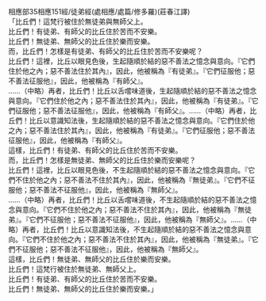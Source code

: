 相應部35相應151經/徒弟經(處相應/處篇/修多羅)(莊春江譯)  
「比丘們！這梵行被住於無徒弟與無師父上。  
比丘們！有徒弟、有師父的比丘住於苦而不安樂。  
比丘們！無徒弟、無師父的比丘住於樂而安樂。  
而，比丘們！怎樣是有徒弟、有師父的比丘住於苦而不安樂呢？  
比丘們！這裡，比丘以眼見色後，生起隨順於結的惡不善法之憶念與意向。『它們住於他之內；惡不善法住於其內』，因此，他被稱為『有徒弟』。『它們征服他；惡不善法征服他』，因此，他被稱為『有師父』。  
……（中略）再者，比丘們！比丘以舌嚐味道後，生起隨順於結的惡不善法之憶念與意向。『它們住於他之內；惡不善法住於其內』，因此，他被稱為『有徒弟』。『它們征服他；惡不善法征服他』，因此，他被稱為『有師父』。……（中略）再者，比丘們！比丘以意識知法後，生起隨順於結的惡不善法之憶念與意向。『它們住於他之內；惡不善法住於其內』，因此，他被稱為『有徒弟』。『它們征服他；惡不善法征服他』，因此，他被稱為『有師父』。  
這樣，比丘們！有徒弟、有師父的比丘住於苦而不安樂。  
而，比丘們！怎樣是無徒弟、無師父的比丘住於樂而安樂呢？  
比丘們！這裡，比丘以眼見色後，不生起隨順於結的惡不善法之憶念與意向。『它們不住於他之內；惡不善法不住於其內』，因此，他被稱為『無徒弟』。『它們不征服他；惡不善法不征服他』，因此，他被稱為『無師父』。  
……（中略）再者，比丘們！比丘以舌嚐味道後，不生起隨順於結的惡不善法之憶念與意向。『它們不住於他之內；惡不善法不住於其內』，因此，他被稱為『無徒弟』。『它們不征服他；惡不善法不征服他』，因此，他被稱為『無師父』。……（中略）再者，比丘們！比丘以意識知法後，不生起隨順於結的惡不善法之憶念與意向。『它們不住於他之內；惡不善法不住於其內』，因此，他被稱為『無徒弟』。『它們不征服他；惡不善法不征服他』，因此，他被稱為『無師父』。  
這樣，比丘們！無徒弟、無師父的比丘住於樂而安樂。  
比丘們！這梵行被住於無徒弟、無師父上。  
比丘們！有徒弟、有師父的比丘住於苦而不安樂。  
比丘們！無徒弟、無師父的比丘住於樂而安樂。」  
  
  
